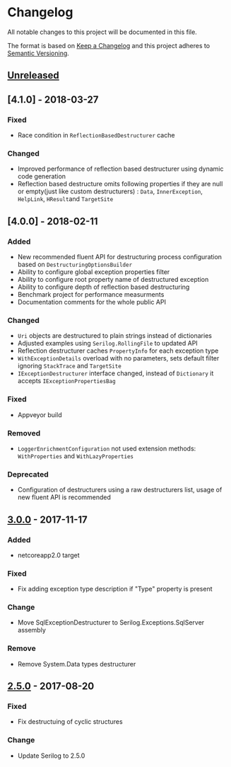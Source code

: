 # Changelog
All notable changes to this project will be documented in this file.

The format is based on [Keep a Changelog](http://keepachangelog.com/en/1.0.0/)
and this project adheres to [Semantic Versioning](http://semver.org/spec/v2.0.0.html).

## [Unreleased]

## [4.1.0] - 2018-03-27

### Fixed
- Race condition in `ReflectionBasedDestructurer` cache

### Changed
- Improved performance of reflection based destructurer using dynamic code generation
- Reflection based destructure omits following properties if they are null or empty(just like custom destructurers) : `Data`, `InnerException`, `HelpLink`, `HResult`and `TargetSite`

## [4.0.0] - 2018-02-11

### Added
- New recommended fluent API for destructuring process configuration based on `DestructuringOptionsBuilder`
- Ability to configure global exception properties filter
- Ability to configure root property name of destructured exception
- Ability to configure depth of reflection based destructuring
- Benchmark project for performance measurments
- Documentation comments for the whole public API

### Changed
- `Uri` objects are destructured to plain strings instead of dictionaries
- Adjusted examples using `Serilog.RollingFile` to updated API
- Reflection destructurer caches `PropertyInfo` for each exception type
- `WithExceptionDetails` overload with no parameters, sets default filter ignoring `StackTrace` and `TargetSite`
- `IExceptionDestructurer` interface changed, instead of `Dictionary` it accepts `IExceptionPropertiesBag`

### Fixed
- Appveyor build

### Removed
- `LoggerEnrichmentConfiguration` not used extension methods: `WithProperties` and `WithLazyProperties`

### Deprecated 
- Configuration of destructurers using a raw destructurers list, usage of new fluent API is recommended

## [3.0.0] - 2017-11-17

### Added
- netcoreapp2.0 target

### Fixed
- Fix adding exception type description if "Type" property is present

### Change
- Move SqlExceptionDestructurer to Serilog.Exceptions.SqlServer assembly

### Remove
- Remove System.Data types destructurer

## [2.5.0] - 2017-08-20

### Fixed
- Fix destructuing of cyclic structures

### Change
- Update Serilog to 2.5.0

[Unreleased]: https://github.com/RehanSaeed/Serilog.Exceptions/compare/Serilog.Exceptions.3.0.0...HEAD
[3.0.0]: https://github.com/RehanSaeed/Serilog.Exceptions/compare/Serilog.Exceptions.2.5.0...Serilog.Exceptions.3.0.0
[2.5.0]: https://github.com/RehanSaeed/Serilog.Exceptions/compare/2.4.1...Serilog.Exceptions.2.5.0